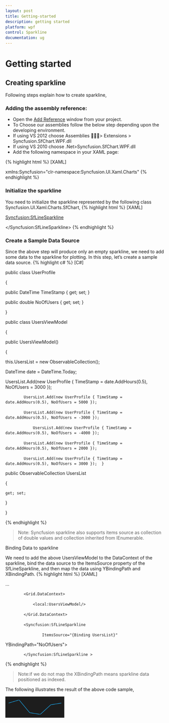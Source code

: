 ```yaml
---
layout: post
title: Getting-started
description: getting started
platform: wpf
control: Sparkline
documentation: ug
---
```


# Getting started

## Creating sparkline

Following steps explain how to create sparkline,

### Adding the assembly reference:

* Open the [Add Reference](http://msdn.microsoft.com/en-us/library/wkze6zky(v=vs.80).aspx) window from your project.
* To Choose our assemblies follow the below step depending upon the developing environment. 
* If using VS 2012 choose Assemblies > Extensions > Syncfusion.SfChart.WPF.dll 
* If using VS 2010 choose .Net>Syncfusion.SfChart.WPF.dll
* Add the following namespace in your XAML page:


{% highlight html %}
[XAML]

xmlns:Syncfusion="clr-namespace:Syncfusion.UI.Xaml.Charts"
{% endhighlight  %}


### Initialize the sparkline

You need to initialize the sparkline represented by the following class Syncfusion.UI.Xaml.Charts.SfChart,
{% highlight html %}
[XAML]

<Syncfusion:SfLineSparkline>

</Syncfusion:SfLineSparkline>
{% endhighlight  %}

### Create a Sample Data Source

Since the above step will produce only an empty sparkline, we need to add some data to the sparkline for plotting. In this step, let’s create a sample data source.
{% highlight c# %}
[C#]



public class UserProfile

 {

   public DateTime TimeStamp { get; set; }



   public double NoOfUsers { get; set; }

 } 



public class UsersViewModel

 {

 public UsersViewModel()

  {

   this.UsersList = new ObservableCollection<UserProfile>();

   DateTime date = DateTime.Today;

   UsersList.Add(new UserProfile { TimeStamp = date.AddHours(0.5), NoOfUsers = 3000 });

            UsersList.Add(new UserProfile { TimeStamp = date.AddHours(0.5), NoOfUsers = 5000 });

            UsersList.Add(new UserProfile { TimeStamp = date.AddHours(0.5), NoOfUsers = -3000 });

                UsersList.Add(new UserProfile { TimeStamp = date.AddHours(0.5), NoOfUsers = -4000 });

            UsersList.Add(new UserProfile { TimeStamp = date.AddHours(0.5), NoOfUsers = 2000 });

            UsersList.Add(new UserProfile { TimeStamp = date.AddHours(0.5), NoOfUsers = 3000 });  }

 public ObservableCollection<UserProfile> UsersList

  {

    get; set;

  }

 }

{% endhighlight  %}

> Note: Syncfusion sparkline also supports items source as collection of double values and collection inherited from IEnumerable.


Binding Data to sparkline

We need to add the above UsersViewModel to the DataContext of the sparkline, bind the data source to the ItemsSource property of the SfLineSparkline, and then map the data using YBindingPath and XBindingPath.
{% highlight html %}
[XAML]

…

            <Grid.DataContext>

                <local:UsersViewModel/>

            </Grid.DataContext>

            <Syncfusion:SfLineSparkline 

	                ItemsSource="{Binding UsersList}" 

YBindingPath="NoOfUsers">

            </Syncfusion:SfLineSparkline >

{% endhighlight  %}

>  Note:if we do not map the XBindingPath means sparkline data positioned as indexed.


The following illustrates the result of the above code sample,

![C:/Users/ApoorvahR/Desktop/1.png](Getting-started_images/Getting-started_img1.png)



